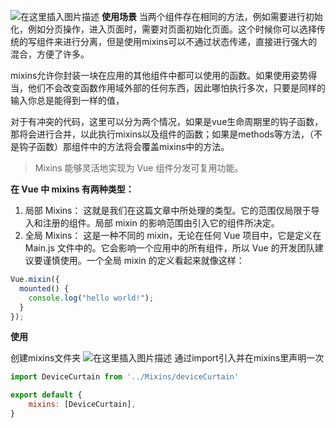 
![在这里插入图片描述](https://user-gold-cdn.xitu.io/2019/7/4/16bbcb7e8f8afd21?w=724&h=758&f=png&s=87597)
**使用场景**
当两个组件存在相同的方法，例如需要进行初始化，例如分页操作，进入页面时，需要对页面初始化页面。这个时候你可以选择传统的写组件来进行分离，但是使用mixins可以不通过状态传递，直接进行强大的混合，方便了许多。 

mixins允许你封装一块在应用的其他组件中都可以使用的函数。如果使用姿势得当，他们不会改变函数作用域外部的任何东西，因此哪怕执行多次，只要是同样的输入你总是能得到一样的值，

对于有冲突的代码，这里可以分为两个情况，如果是vue生命周期里的钩子函数，那将会进行合并，以此执行mixins以及组件的函数；如果是methods等方法，（不是钩子函数）那组件中的方法将会覆盖mixins中的方法。

> Mixins 能够灵活地实现为 Vue 组件分发可复用功能。

**在 Vue 中 mixins 有两种类型：**

1. 局部 Mixins： 这就是我们在这篇文章中所处理的类型。它的范围仅局限于导入和注册的组件。局部 mixin 的影响范围由引入它的组件所决定。
2. 全局 Mixins： 这是一种不同的 mixin，无论在任何 Vue 项目中，它是定义在 Main.js 文件中的。它会影响一个应用中的所有组件，所以 Vue 的开发团队建议要谨慎使用。一个全局 mixin 的定义看起来就像这样：
```javascript
Vue.mixin({
  mounted() {
    console.log("hello world!");
  }
});
```

**使用**

创建mixins文件夹
![在这里插入图片描述](https://user-gold-cdn.xitu.io/2019/7/4/16bbcb7e92fd270b?w=284&h=79&f=png&s=4210)
通过import引入并在mixins里声明一次
```javascript
import DeviceCurtain from '../Mixins/deviceCurtain'

export default {
	mixins: [DeviceCurtain],
}
```
